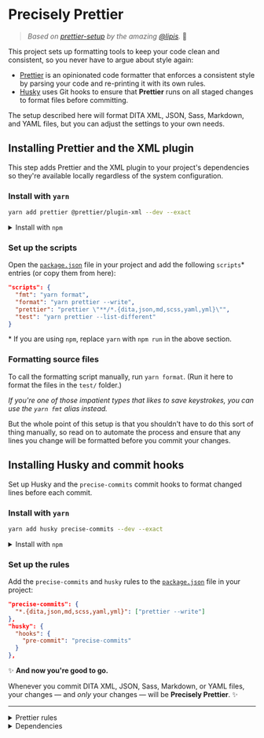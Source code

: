 # Precisely Prettier

> _Based on [prettier-setup](https://github.com/lipis/prettier-setup) by the amazing [@lipis](https://github.com/lipis)._ 🙏

This project sets up formatting tools to keep your code clean and consistent, so you never have to argue about style again:

- [Prettier](https://prettier.io) is an opinionated code formatter that enforces a consistent style by parsing your code and re-printing it with its own rules.
- [Husky](https://github.com/typicode/husky) uses Git hooks to ensure that **Prettier** runs on all staged changes to format files before committing.

The setup described here will format DITA XML, JSON, Sass, Markdown, and YAML files, but you can adjust the settings to your own needs.

## Installing Prettier and the XML plugin

This step adds Prettier and the XML plugin to your project's dependencies so they're available locally regardless of the system configuration.

### Install with `yarn`

```bash
yarn add prettier @prettier/plugin-xml --dev --exact
```

<details>
<summary>Install with <code>npm</code></summary>

```bash
npm install prettier @prettier/plugin-xml --save-dev --save-exact
```

</details>

### Set up the scripts

Open the [`package.json`](/package.json) file in your project and add the following `scripts`\* entries (or copy them from here):

```json
"scripts": {
  "fmt": "yarn format",
  "format": "yarn prettier --write",
  "prettier": "prettier \"**/*.{dita,json,md,scss,yaml,yml}\"",
  "test": "yarn prettier --list-different"
}
```

\* If you are using `npm`, replace `yarn` with `npm run` in the above section.

### Formatting source files

To call the formatting script manually, run `yarn format`. (Run it here to format the files in the `test/` folder.)

_If you're one of those impatient types that likes to save keystrokes, you can use the `yarn fmt` alias instead._

But the whole point of this setup is that you shouldn't have to do this sort of thing manually, so read on to automate the process and ensure that any lines you change will be formatted before you commit your changes.

## Installing Husky and commit hooks

Set up Husky and the `precise-commits` commit hooks to format changed lines before each commit.

### Install with `yarn`

```bash
yarn add husky precise-commits --dev --exact
```

<details>
<summary>Install with <code>npm</code></summary>

```bash
npm install husky precise-commits --save-dev --save-exact
```

</details>

### Set up the rules

Add the `precise-commits` and `husky` rules to the [`package.json`](/package.json) file in your project:

```json
"precise-commits": {
  "*.{dita,json,md,scss,yaml,yml}": ["prettier --write"]
},
"husky": {
  "hooks": {
    "pre-commit": "precise-commits"
  }
},
```

✨ **And now you're good to go.**

Whenever you commit DITA XML, JSON, Sass, Markdown, or YAML files, your changes — and _only_ your changes — will be **Precisely Prettier**. ✨

---

<details>
<summary>Prettier rules</summary>

This project defines the following settings in the [`.prettierrc.json`](/.prettierrc.json) file. You can adjust these values according to your own preferences.

| Rule                                                                                                              | Value\*     |
| ----------------------------------------------------------------------------------------------------------------- | ----------- |
| [`arrowParens`](https://prettier.io/docs/en/options.html#arrow-function-parentheses)                              | `avoid`     |
| [`bracketSpacing`](https://prettier.io/docs/en/options.html#bracket-spacing)                                      | **`false`** |
| [`endOfLine`](https://prettier.io/docs/en/options.html#end-of-line)                                               | **`lf`**    |
| [`htmlWhitespaceSensitivity`](https://prettier.io/docs/en/options.html#html-whitespace-sensitivity)               | `css`       |
| [`jsxBracketSameLine`](https://prettier.io/docs/en/options.html#jsx-brackets)                                     | `false`     |
| [`printWidth`](https://prettier.io/docs/en/options.html#print-width)                                              | `80`        |
| [`proseWrap`](https://prettier.io/docs/en/options.html#prose-wrap)                                                | `preserve`  |
| [`requirePragma`](https://prettier.io/docs/en/options.html#require-pragma)                                        | `false`     |
| [`semi`](https://prettier.io/docs/en/options.html#semicolons)                                                     | `true`      |
| [`singleQuote`](https://prettier.io/docs/en/options.html#quotes)                                                  | **`true`**  |
| [`tabWidth`](https://prettier.io/docs/en/options.html#tab-width)                                                  | `2`         |
| [`trailingComma`](https://prettier.io/docs/en/options.html#trailing-commas)                                       | **`all`**   |
| [`useTabs`](https://prettier.io/docs/en/options.html#tabs)                                                        | `false`     |
| [`vueIndentScriptAndStyle`](https://prettier.io/docs/en/options.html#vue-files-script-and-style-tags-indentation) | **`true`**  |
| [`xmlSelfClosingSpace`](https://github.com/prettier/plugin-xml#configuration)                                     | **`false`** |

\* Values in **bold** differ from the Prettier defaults.

</details>

<details>
<summary>Dependencies</summary>

- [husky](https://github.com/typicode/husky)
- [precise-commits](https://github.com/nrwl/precise-commits)
- [prettier](https://github.com/prettier/prettier)
- [@prettier/plugin-xml](https://github.com/prettier/plugin-xml)

</details>

